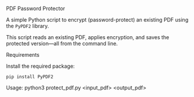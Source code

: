 PDF Password Protector

A simple Python script to encrypt (password-protect) an existing PDF using the `PyPDF2` library.

This script reads an existing PDF, applies encryption, and saves the protected version—all from the command line.

Requirements

Install the required package:

`pip install PyPDF2`

Usage: python3 protect_pdf.py <input_pdf> <output_pdf> <password>


